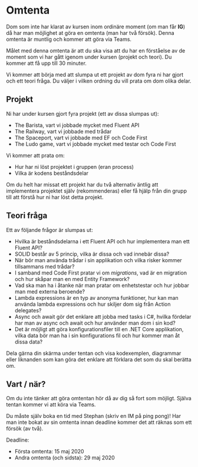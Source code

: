 # Omtenta

Dom som inte har klarat av kursen inom ordinäre moment (om man får **IG**) då har man möjlighet at göra en omtenta (man har två försök). Denna omtenta är muntlig och kommer att göra via Teams.

Målet med denna omtenta är att du ska visa att du har en förståelse av de moment som vi har gått igenom under kursen (projekt och teori). Du kommer att få upp till 30 minuter.

Vi kommer att börja med att slumpa ut ett projekt av dom fyra ni har gjort och ett teori fråga. Du väljer i vilken ordning du vill prata om dom olika delar.

## Projekt

Ni har under kursen gjort fyra projekt (ett av dissa slumpas ut):

- The Barista, vart vi jobbade mycket med Fluent API
- The Railway, vart vi jobbade med trådar
- The Spaceport, vart vi jobbade med EF och Code First
- The Ludo game, vart vi jobbade mycket med testar och Code First

Vi kommer att prata om:

* Hur har ni löst projektet i gruppen (eran process)
* Vilka är kodens beståndsdelar

Om du helt har missat ett projekt har du två alternativ äntlig att implementera projektet själv (rekommenderas) eller få hjälp från din grupp till att förstå hur ni har löst detta projekt.

## Teori fråga

Ett av följande frågor är slumpas ut:

* Hvilka är beståndsdelarna i ett Fluent API och hur implementera man ett Fluent API?
* SOLID består av 5 princip, vilka är dissa och vad innebär dissa?
* När bör man använda trådar i sin applikation och vilka risker kommer tillsammans med trådar?
* I samband med Code First pratar vi om *migrations*, vad är en migration och hur skåpar man en med Entity Framework?
* Vad ska man ha i åtanke när man pratar om enhetstestar och hur jobbar man med externa beroende?
* Lambda expressions är en typ av anonyma funktioner, hur kan man använda lambda expressions och hur skiljer dom sig från Action delegates?
* Async och await gör det enklare att jobba med tasks i C#, hvilka fördelar har man av async och await och hur använder man dom i sin kod?
* Det är möjligt att göra konfigurationsfiler till en .NET Core applikation, vilka data bör man ha i sin konfigurations fil och hur kommer man åt dissa data?

Dela gärna din skärma under tentan och visa kodexemplen, diagrammar eller liknanden som kan göra det enklare att förklara det som du skal berätta om.

## Vart / när?

Om du inte tänker att göra omtentan hör då av dig så fort som möjligt. Själva tentan kommer vi att köra via Teams. 

Du måste själv boka en tid med Stephan (skriv en IM på ping pong)! Har man inte bokat av sin omtenta innan deadline kommer det att räknas som ett försök (av två).

Deadline:

* Första omtenta: 15 maj 2020
* Andra omtenta (och sidsta): 29 maj 2020
